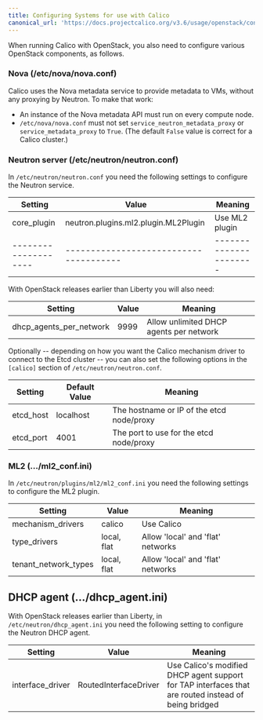 ```yaml
---
title: Configuring Systems for use with Calico
canonical_url: 'https://docs.projectcalico.org/v3.6/usage/openstack/configuration'
---
```


When running Calico with OpenStack, you also need to configure various
OpenStack components, as follows.

### Nova (/etc/nova/nova.conf)

Calico uses the Nova metadata service to provide metadata to VMs,
without any proxying by Neutron. To make that work:

-   An instance of the Nova metadata API must run on every compute node.
-   `/etc/nova/nova.conf` must not set `service_neutron_metadata_proxy`
    or `service_metadata_proxy` to `True`. (The default `False` value is
    correct for a Calico cluster.)

### Neutron server (/etc/neutron/neutron.conf)

In `/etc/neutron/neutron.conf` you need the following settings to
configure the Neutron service.

| Setting            | Value                                | Meaning              |
|--------------------|--------------------------------------|----------------------|
| core_plugin        | neutron.plugins.ml2.plugin.ML2Plugin | Use ML2 plugin       |
|--------------------|--------------------------------------|----------------------|

With OpenStack releases earlier than Liberty you will also need:

| Setting                 | Value                    | Meaning                    |
|-------------------------|--------------------------|----------------------------|
| dhcp_agents_per_network | 9999                     | Allow unlimited DHCP agents per network |

Optionally -- depending on how you want the Calico mechanism driver to
connect to the Etcd cluster -- you can also set the following options in
the `[calico]` section of `/etc/neutron/neutron.conf`.

| Setting   | Default Value | Meaning                                   |
|-----------|---------------|-------------------------------------------|
| etcd_host | localhost     | The hostname or IP of the etcd node/proxy |
| etcd_port | 4001          | The port to use for the etcd node/proxy   |

### ML2 (.../ml2_conf.ini)

In `/etc/neutron/plugins/ml2/ml2_conf.ini` you need the following
settings to configure the ML2 plugin.

| Setting              | Value       | Meaning                           |
|----------------------|-------------|-----------------------------------|
| mechanism_drivers    | calico      | Use Calico                        |
| type_drivers         | local, flat | Allow 'local' and 'flat' networks |
| tenant_network_types | local, flat | Allow 'local' and 'flat' networks |

DHCP agent (.../dhcp_agent.ini)
--------------------------------

With OpenStack releases earlier than Liberty, in
`/etc/neutron/dhcp_agent.ini` you need the following setting to
configure the Neutron DHCP agent.

| Setting          | Value                 | Meaning                                                                                              |
|------------------|-----------------------|------------------------------------------------------------------------------------------------------|
| interface_driver | RoutedInterfaceDriver | Use Calico's modified DHCP agent support for TAP interfaces that are routed instead of being bridged |

